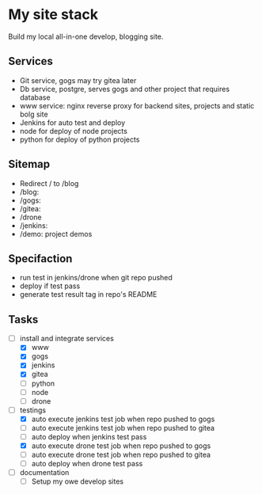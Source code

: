 My site stack
=============

Build my local all-in-one develop, blogging site.

Services
-------
- Git service, gogs may try gitea later
- Db service, postgre, serves gogs and other project that requires database
- www service: nginx reverse proxy for backend sites, projects and static bolg site
- Jenkins for auto test and deploy
- node for deploy of node projects
- python for deploy of python projects

Sitemap
-------------
- Redirect / to /blog
- /blog:
- /gogs:
- /gitea:
- /drone
- /jenkins:
- /demo: project demos

Specifaction
-------------
- run test in jenkins/drone when git repo pushed
- deploy if test pass
- generate test result tag in repo's README

Tasks
----
- [ ] install and integrate services
    - [x] www
    - [x] gogs
    - [x] jenkins
    - [x] gitea
    - [ ] python
    - [ ] node
    - [ ] drone
- [ ] testings
    - [x] auto execute jenkins test job when repo pushed to gogs
    - [ ] auto execute jenkins test job when repo pushed to gitea
    - [ ] auto deploy when jenkins test pass 
    - [x] auto execute drone test job when repo pushed to gogs
    - [ ] auto execute drone test job when repo pushed to gitea
    - [ ] auto deploy when drone test pass 
- [ ] documentation
    - [ ] Setup my owe develop sites
